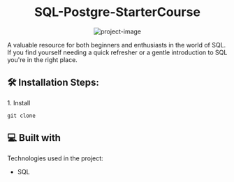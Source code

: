 <h1 align="center" id="title">SQL-Postgre-StarterCourse</h1>

<p align="center"><img src="https://socialify.git.ci/gmalheiro/SQL-Postgre-StarterCourse/image?language=1&amp;name=1&amp;owner=1&amp;pattern=Solid&amp;stargazers=1&amp;theme=Light" alt="project-image"></p>

<p id="description">A valuable resource for both beginners and enthusiasts in the world of SQL. If you find yourself needing a quick refresher or a gentle introduction to SQL you're in the right place.</p>

<h2>🛠️ Installation Steps:</h2>

<p>1. Install</p>

```
git clone
```

  
  
<h2>💻 Built with</h2>

Technologies used in the project:

*   SQL
